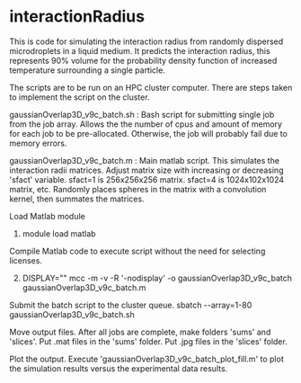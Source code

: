 # interactionRadius
This is code for simulating the interaction radius from randomly dispersed microdroplets in a liquid medium.  It predicts the interaction radius, this represents 90% volume for the probability density function of increased temperature surrounding a single particle. 

The scripts are to be run on an HPC cluster computer. There are steps taken to implement the script on the cluster.

gaussianOverlap3D_v9c_batch.sh : Bash script for submitting single job from the job array. Allows the the number of cpus and amount of memory for each job to be pre-allocated.  Otherwise, the job will  probably fail due to memory errors.

gaussianOverlap3D_v9c_batch.m : Main matlab script.  This simulates the interaction radii matrices. Adjust matrix size with increasing or decreasing 'sfact' variable.  sfact=1 is 256x256x256 matrix.  sfact=4 is 1024x102x1024 matrix, etc. Randomly places spheres in the matrix with a convolution kernel, then summates the matrices.  

Load Matlab module

1. module load matlab

Compile Matlab code to execute script without the need for selecting licenses.

2. DISPLAY="" mcc -m -v -R '-nodisplay' -o gaussianOverlap3D_v9c_batch gaussianOverlap3D_v9c_batch.m

Submit the batch script to the cluster queue.
sbatch --array=1-80 gaussianOverlap3D_v9c_batch.sh

Move output files.
After all jobs are complete, make folders 'sums' and 'slices'.  Put .mat files in the 'sums' folder. Put .jpg files in the 'slices' folder.

Plot the output.
Execute 'gaussianOverlap3D_v9c_batch_plot_fill.m' to plot the simulation results versus the experimental data results.

